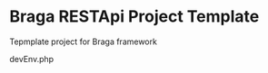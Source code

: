 # Braga RESTApi Project Template
Tepmplate project for Braga framework

devEnv.php
<?php
if(getenv("DBCONNECTIONSTRING") === false)
{
	putenv("DBCONNECTIONSTRING=mysql:host=localhost");
}
if(getenv("DBSCHEMA") === false)
{
	putenv("DBSCHEMA=schema");
}
if(getenv("DBUSER") === false)
{
	putenv("DBUSER=root");
}
if(getenv("DBPASS") === false)
{
	putenv("DBPASS=root");
}
if(getenv("LOG4PHPCONFIGFILE") === false)
{
	putenv("LOG4PHPCONFIGFILE=o:\\wwwroot\\Arve\\loggerConfig.xml");
}
if(getenv("ISSUERREALMS") === false)
{
	putenv("ISSUERREALMS=https://auth.rubycon.info/auth/realms/interior");
}
if(getenv("VERSION") === false)
{
	putenv("VERSION=1.0.0");
}
if(getenv("VERSION") === false)
{
	putenv("VERSION=1.0.0");
}